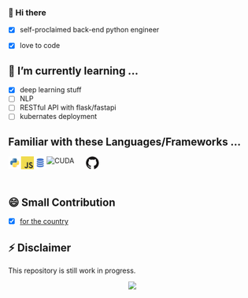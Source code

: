 ### 👋 Hi there 

- [x] self-proclaimed back-end python engineer
- [x] love to code


## 🌱 I’m currently learning ...

- [x] deep learning stuff
- [ ] NLP
- [ ] RESTful API with flask/fastapi
- [ ] kubernates deployment

## Familiar with these Languages/Frameworks ...

<a href="#"><img align="left" alt="Python" width="26px" src="https://raw.githubusercontent.com/github/explore/80688e429a7d4ef2fca1e82350fe8e3517d3494d/topics/python/python.png" /></a>
<a href="#"><img align="left" alt="JavaScript" width="26px" src="https://raw.githubusercontent.com/github/explore/80688e429a7d4ef2fca1e82350fe8e3517d3494d/topics/javascript/javascript.png" /></a>
<a href="#"><img align="left" alt="SQL" width="26px" src="https://raw.githubusercontent.com/github/explore/80688e429a7d4ef2fca1e82350fe8e3517d3494d/topics/sql/sql.png" /></a>
<a href="#"><img align="left" alt="CUDA" width="80px" src="https://cuda-chen.github.io/assets/images/2020/02/15/opencv_dnn_gpu_cuda_drivers.png" /></a>
<a href="#"><img align="left" alt="GitHub" width="26px" src="https://raw.githubusercontent.com/github/explore/78df643247d429f6cc873026c0622819ad797942/topics/github/github.png" /></a>
<br />
<br />
<br />

## 😄 Small Contribution
- [x] [for the country](https://www.hpcg-benchmark.org/custom/index.html?lid=155&slid=303#Twistcode)


## ⚡ Disclaimer

This repository is still work in progress.

<p align="center">
  <img src="https://github-readme-stats.vercel.app/api?username=knabenphysik&show_icons=true&theme=default&hide=issues&count_private=true">
</p>
